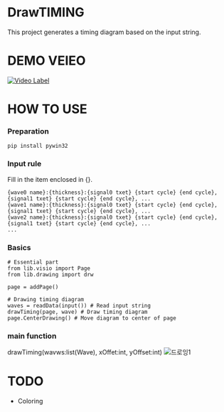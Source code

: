 # DrawTIMING
This project generates a timing diagram based on the input string.

# DEMO VEIEO
[![Video Label](http://img.youtube.com/vi/EYCsdMdQp6E/0.jpg)](https://www.youtube.com/watch?v=EYCsdMdQp6E)

# HOW TO USE
### Preparation
    pip install pywin32

### Input rule
Fill in the item enclosed in {}.

    {wave0 name}:{thickness}:{signal0 txet} {start cycle} {end cycle}, {signal1 txet} {start cycle} {end cycle}, ...
    {wave1 name}:{thickness}:{signal0 txet} {start cycle} {end cycle}, {signal1 txet} {start cycle} {end cycle}, ...
    {wave2 name}:{thickness}:{signal0 txet} {start cycle} {end cycle}, {signal1 txet} {start cycle} {end cycle}, ...
    ...
    
### Basics
    # Essential part
    from lib.visio import Page
    from lib.drawing import drw

    page = addPage()

    # Drawing timing diagram
    waves = readData(input()) # Read input string
    drawTiming(page, wave) # Draw timing diagram
    page.CenterDrawing() # Move diagram to center of page

### main function
drawTiming(wavws:list(Wave), xOffet:int, yOffset:int)
![드로잉1](https://github.com/user-attachments/assets/872766b3-8f3e-47aa-a90e-07b7b19a710c)

# TODO
- Coloring
